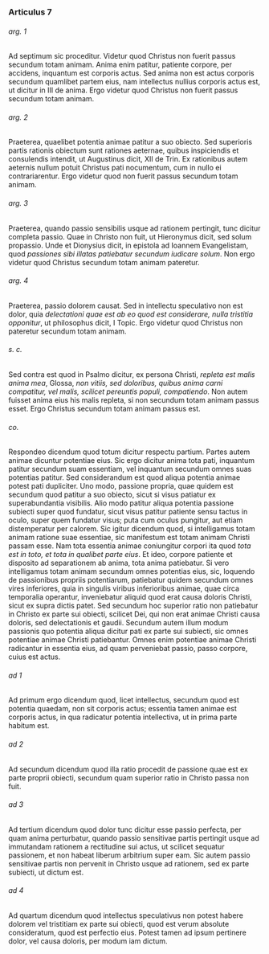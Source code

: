 ### Articulus 7

###### arg. 1
Ad septimum sic proceditur. Videtur quod Christus non fuerit passus secundum totam animam. Anima enim patitur, patiente corpore, per accidens, inquantum est corporis actus. Sed anima non est actus corporis secundum quamlibet partem eius, nam intellectus nullius corporis actus est, ut dicitur in III de anima. Ergo videtur quod Christus non fuerit passus secundum totam animam.

###### arg. 2
Praeterea, quaelibet potentia animae patitur a suo obiecto. Sed superioris partis rationis obiectum sunt rationes aeternae, quibus inspiciendis et consulendis intendit, ut Augustinus dicit, XII de Trin. Ex rationibus autem aeternis nullum potuit Christus pati nocumentum, cum in nullo ei contrariarentur. Ergo videtur quod non fuerit passus secundum totam animam.

###### arg. 3
Praeterea, quando passio sensibilis usque ad rationem pertingit, tunc dicitur completa passio. Quae in Christo non fuit, ut Hieronymus dicit, sed solum propassio. Unde et Dionysius dicit, in epistola ad Ioannem Evangelistam, quod *passiones sibi illatas patiebatur secundum iudicare solum*. Non ergo videtur quod Christus secundum totam animam pateretur.

###### arg. 4
Praeterea, passio dolorem causat. Sed in intellectu speculativo non est dolor, quia *delectationi quae est ab eo quod est considerare, nulla tristitia opponitur*, ut philosophus dicit, I Topic. Ergo videtur quod Christus non pateretur secundum totam animam.

###### s. c.
Sed contra est quod in Psalmo dicitur, ex persona Christi, *repleta est malis anima mea*, Glossa, *non vitiis, sed doloribus, quibus anima carni compatitur, vel malis, scilicet pereuntis populi, compatiendo*. Non autem fuisset anima eius his malis repleta, si non secundum totam animam passus esset. Ergo Christus secundum totam animam passus est.

###### co.
Respondeo dicendum quod totum dicitur respectu partium. Partes autem animae dicuntur potentiae eius. Sic ergo dicitur anima tota pati, inquantum patitur secundum suam essentiam, vel inquantum secundum omnes suas potentias patitur. Sed considerandum est quod aliqua potentia animae potest pati dupliciter. Uno modo, passione propria, quae quidem est secundum quod patitur a suo obiecto, sicut si visus patiatur ex superabundantia visibilis. Alio modo patitur aliqua potentia passione subiecti super quod fundatur, sicut visus patitur patiente sensu tactus in oculo, super quem fundatur visus; puta cum oculus pungitur, aut etiam distemperatur per calorem. Sic igitur dicendum quod, si intelligamus totam animam ratione suae essentiae, sic manifestum est totam animam Christi passam esse. Nam tota essentia animae coniungitur corpori ita quod *tota est in toto, et tota in qualibet parte eius*. Et ideo, corpore patiente et disposito ad separationem ab anima, tota anima patiebatur. Si vero intelligamus totam animam secundum omnes potentias eius, sic, loquendo de passionibus propriis potentiarum, patiebatur quidem secundum omnes vires inferiores, quia in singulis viribus inferioribus animae, quae circa temporalia operantur, inveniebatur aliquid quod erat causa doloris Christi, sicut ex supra dictis patet. Sed secundum hoc superior ratio non patiebatur in Christo ex parte sui obiecti, scilicet Dei, qui non erat animae Christi causa doloris, sed delectationis et gaudii. Secundum autem illum modum passionis quo potentia aliqua dicitur pati ex parte sui subiecti, sic omnes potentiae animae Christi patiebantur. Omnes enim potentiae animae Christi radicantur in essentia eius, ad quam perveniebat passio, passo corpore, cuius est actus.

###### ad 1
Ad primum ergo dicendum quod, licet intellectus, secundum quod est potentia quaedam, non sit corporis actus; essentia tamen animae est corporis actus, in qua radicatur potentia intellectiva, ut in prima parte habitum est.

###### ad 2
Ad secundum dicendum quod illa ratio procedit de passione quae est ex parte proprii obiecti, secundum quam superior ratio in Christo passa non fuit.

###### ad 3
Ad tertium dicendum quod dolor tunc dicitur esse passio perfecta, per quam anima perturbatur, quando passio sensitivae partis pertingit usque ad immutandam rationem a rectitudine sui actus, ut scilicet sequatur passionem, et non habeat liberum arbitrium super eam. Sic autem passio sensitivae partis non pervenit in Christo usque ad rationem, sed ex parte subiecti, ut dictum est.

###### ad 4
Ad quartum dicendum quod intellectus speculativus non potest habere dolorem vel tristitiam ex parte sui obiecti, quod est verum absolute consideratum, quod est perfectio eius. Potest tamen ad ipsum pertinere dolor, vel causa doloris, per modum iam dictum.

